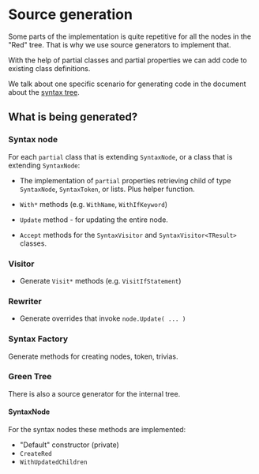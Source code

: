 # Source generation

Some parts of the implementation is quite repetitive for all the nodes in the "Red" tree. That is why we use source generators to implement that. 

With the help of partial classes and partial properties we can add code to existing class definitions.

We talk about one specific scenario for generating code in the document about the [syntax tree](syntax-tree.md).

## What is being generated?

### Syntax node

For each `partial` class that is extending `SyntaxNode`, or a class that is extending `SyntaxNode`:

* The implementation of `partial` properties retrieving child of type `SyntaxNode`, `SyntaxToken`, or lists. Plus helper function.

* `With*` methods (e.g. `WithName`, `WithIfKeyword`)

* `Update` method - for updating the entire node.

* `Accept` methods for the `SyntaxVisitor` and `SyntaxVisitor<TResult>` classes.


### Visitor

* Generate `Visit*` methods (e.g. `VisitIfStatement`)


### Rewriter

* Generate overrides that invoke `node.Update( ... )`


### Syntax Factory

Generate methods for creating nodes, token, trivias.

### Green Tree

There is also a source generator for the internal tree.

#### SyntaxNode

For the syntax nodes these methods are implemented:

* "Default" constructor (private)
* `CreateRed`
* `WithUpdatedChildren`